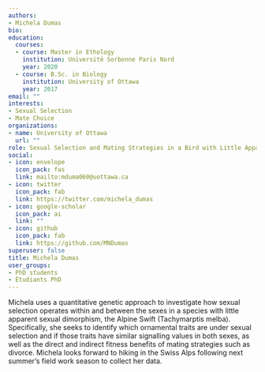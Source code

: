 ```yaml
---
authors:
- Michela Dumas
bio: 
education:
  courses:
  - course: Master in Ethology
    institution: Université Sorbonne Paris Nord
    year: 2020
  - course: B.Sc. in Biology
    institution: University of Ottawa
    year: 2017
email: ""
interests:
- Sexual Selection
- Mate Choice
organizations:
- name: University of Ottawa
  url: ""
role: Sexual Selection and Mating Strategies in a Bird with Little Apparent Sexual Dimorphism
social:
- icon: envelope
  icon_pack: fas
  link: mailto:mduma060@uottawa.ca
- icon: twitter
  icon_pack: fab
  link: https://twitter.com/michela_dumas
- icon: google-scholar
  icon_pack: ai
  link: ""
- icon: github
  icon_pack: fab
  link: https://github.com/MNDumas
superuser: false
title: Michela Dumas
user_groups:
- PhD students
- Étudiants PhD
---
```


Michela uses a quantitative genetic approach to investigate how sexual selection operates within and between the sexes in a species with little apparent sexual dimorphism, the Alpine Swift (Tachymarptis melba). Specifically, she seeks to identify which ornamental traits are under sexual selection and if those traits have similar signalling values in both sexes, as well as the direct and indirect fitness benefits of mating strategies such as divorce. Michela looks forward to hiking in the Swiss Alps following next summer’s field work season to collect her data. 